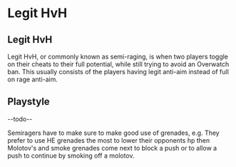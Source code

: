# Legit HvH

## Legit HvH

Legit HvH, or commonly known as semi-raging, is when two players toggle on their cheats to their full potential, while still trying to avoid an Overwatch ban. This usually consists of the players having legit anti-aim instead of full on rage anti-aim.

## Playstyle

--todo--

Semiragers have to make sure to make good use of grenades, e.g. They prefer to use HE grenades the most to lower their opponents hp then Molotov's and smoke grenades come next to block a push or to allow a push to continue by smoking off a molotov.


